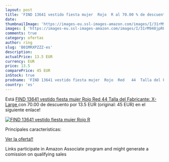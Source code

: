 ```yaml
---
layout: post
title: 'FIND 13641 vestido fiesta mujer  Rojo  R al 70.00 % de descuento'
date: 
thumbnailImage: 'https://images-eu.ssl-images-amazon.com/images/I/31rM948jpRL._SL200_.jpg'
images: [ 'https://images-eu.ssl-images-amazon.com/images/I/31rM948jpRL._SL200_.jpg' ]
comments: true
category: ofertas
author: ring
slug: 'B01MRXPZZZ-es'
description:
actualPrice: 13.5 EUR
currency: EUR
price: 13.5
comparePrice: 45 EUR
inStock: true
prodname: 'FIND 13641 vestido fiesta mujer  Rojo  Red   44  Talla del Fabricante: X-Large '
country: 'es'
---
```


Está [FIND 13641 vestido fiesta mujer  Rojo  Red   44  Talla del Fabricante: X-Large ](https://www.amazon.es/dp/B01MRXPZZZ/?tag=tolees-21) con 70.00 de descuento por 13.5 EUR (original: 45 EUR) en el siguiente enlace!

[![FIND 13641 vestido fiesta mujer  Rojo  R](https://images-eu.ssl-images-amazon.com/images/I/31rM948jpRL._SL200_.jpg)](https://www.amazon.es/dp/B01MRXPZZZ/?tag=tolees-21)

Principales características:


[Ver la oferta!!](https://www.amazon.es/dp/B01MRXPZZZ/?tag=tolees-21)

Links participate in Amazon Associate program and might generate a comission on qualifying sales


